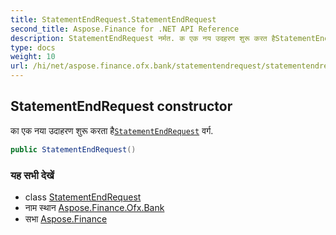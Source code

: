 ```yaml
---
title: StatementEndRequest.StatementEndRequest
second_title: Aspose.Finance for .NET API Reference
description: StatementEndRequest नर्मत. क एक नय उदहरण शुरू करत हैStatementEndRequest वर्ग.
type: docs
weight: 10
url: /hi/net/aspose.finance.ofx.bank/statementendrequest/statementendrequest/
---
```

## StatementEndRequest constructor

का एक नया उदाहरण शुरू करता है[`StatementEndRequest`](../) वर्ग.

```csharp
public StatementEndRequest()
```

### यह सभी देखें

* class [StatementEndRequest](../)
* नाम स्थान [Aspose.Finance.Ofx.Bank](../../statementendrequest/)
* सभा [Aspose.Finance](../../../)


